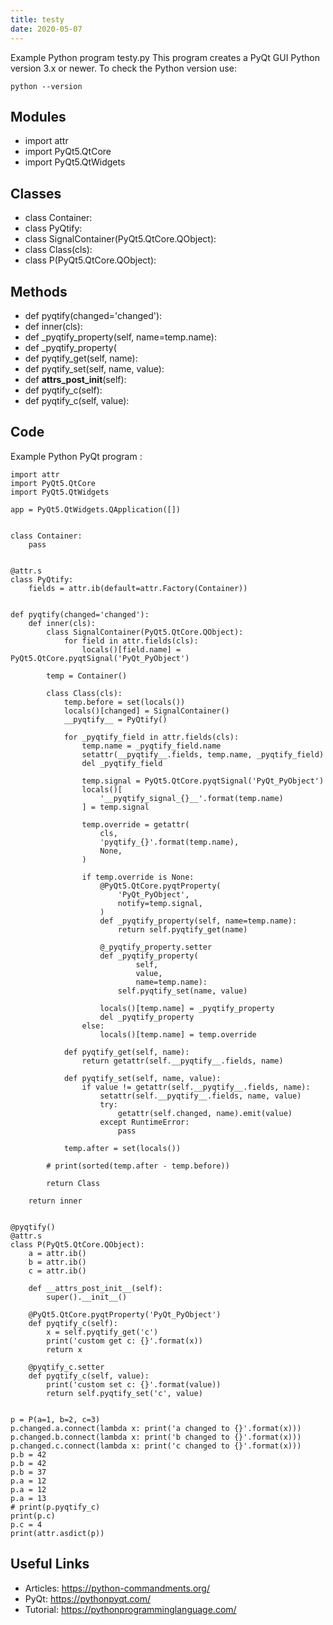 ```yaml
---
title: testy
date: 2020-05-07
---
```

Example Python program testy.py
This program creates a PyQt GUI
Python version 3.x or newer.
To check the Python version use:

    python --version

## Modules

* import attr
* import PyQt5.QtCore
* import PyQt5.QtWidgets

## Classes

* class Container:
* class PyQtify:
* class SignalContainer(PyQt5.QtCore.QObject):
* class Class(cls):
* class P(PyQt5.QtCore.QObject):

## Methods

* def pyqtify(changed='changed'):
* def inner(cls):
* def _pyqtify_property(self, name=temp.name):
* def _pyqtify_property(
* def pyqtify_get(self, name):
* def pyqtify_set(self, name, value):
* def __attrs_post_init__(self):
* def pyqtify_c(self):
* def pyqtify_c(self, value):

## Code

Example Python PyQt program :

    import attr
    import PyQt5.QtCore
    import PyQt5.QtWidgets
    
    app = PyQt5.QtWidgets.QApplication([])
    
    
    class Container:
        pass
    
    
    @attr.s
    class PyQtify:
        fields = attr.ib(default=attr.Factory(Container))
    
    
    def pyqtify(changed='changed'):
        def inner(cls):
            class SignalContainer(PyQt5.QtCore.QObject):
                for field in attr.fields(cls):
                    locals()[field.name] = PyQt5.QtCore.pyqtSignal('PyQt_PyObject')
    
            temp = Container()
    
            class Class(cls):
                temp.before = set(locals())
                locals()[changed] = SignalContainer()
                __pyqtify__ = PyQtify()
    
                for _pyqtify_field in attr.fields(cls):
                    temp.name = _pyqtify_field.name
                    setattr(__pyqtify__.fields, temp.name, _pyqtify_field)
                    del _pyqtify_field
    
                    temp.signal = PyQt5.QtCore.pyqtSignal('PyQt_PyObject')
                    locals()[
                        '__pyqtify_signal_{}__'.format(temp.name)
                    ] = temp.signal
    
                    temp.override = getattr(
                        cls,
                        'pyqtify_{}'.format(temp.name),
                        None,
                    )
    
                    if temp.override is None:
                        @PyQt5.QtCore.pyqtProperty(
                            'PyQt_PyObject',
                            notify=temp.signal,
                        )
                        def _pyqtify_property(self, name=temp.name):
                            return self.pyqtify_get(name)
    
                        @_pyqtify_property.setter
                        def _pyqtify_property(
                                self,
                                value,
                                name=temp.name):
                            self.pyqtify_set(name, value)
    
                        locals()[temp.name] = _pyqtify_property
                        del _pyqtify_property
                    else:
                        locals()[temp.name] = temp.override
    
                def pyqtify_get(self, name):
                    return getattr(self.__pyqtify__.fields, name)
    
                def pyqtify_set(self, name, value):
                    if value != getattr(self.__pyqtify__.fields, name):
                        setattr(self.__pyqtify__.fields, name, value)
                        try:
                            getattr(self.changed, name).emit(value)
                        except RuntimeError:
                            pass
    
                temp.after = set(locals())
    
            # print(sorted(temp.after - temp.before))
    
            return Class
    
        return inner
    
    
    @pyqtify()
    @attr.s
    class P(PyQt5.QtCore.QObject):
        a = attr.ib()
        b = attr.ib()
        c = attr.ib()
    
        def __attrs_post_init__(self):
            super().__init__()
    
        @PyQt5.QtCore.pyqtProperty('PyQt_PyObject')
        def pyqtify_c(self):
            x = self.pyqtify_get('c')
            print('custom get c: {}'.format(x))
            return x
    
        @pyqtify_c.setter
        def pyqtify_c(self, value):
            print('custom set c: {}'.format(value))
            return self.pyqtify_set('c', value)
    
    
    p = P(a=1, b=2, c=3)
    p.changed.a.connect(lambda x: print('a changed to {}'.format(x)))
    p.changed.b.connect(lambda x: print('b changed to {}'.format(x)))
    p.changed.c.connect(lambda x: print('c changed to {}'.format(x)))
    p.b = 42
    p.b = 42
    p.b = 37
    p.a = 12
    p.a = 12
    p.a = 13
    # print(p.pyqtify_c)
    print(p.c)
    p.c = 4
    print(attr.asdict(p))
    

## Useful Links

- Articles: https://python-commandments.org/
- PyQt: https://pythonpyqt.com/
- Tutorial: https://pythonprogramminglanguage.com/
